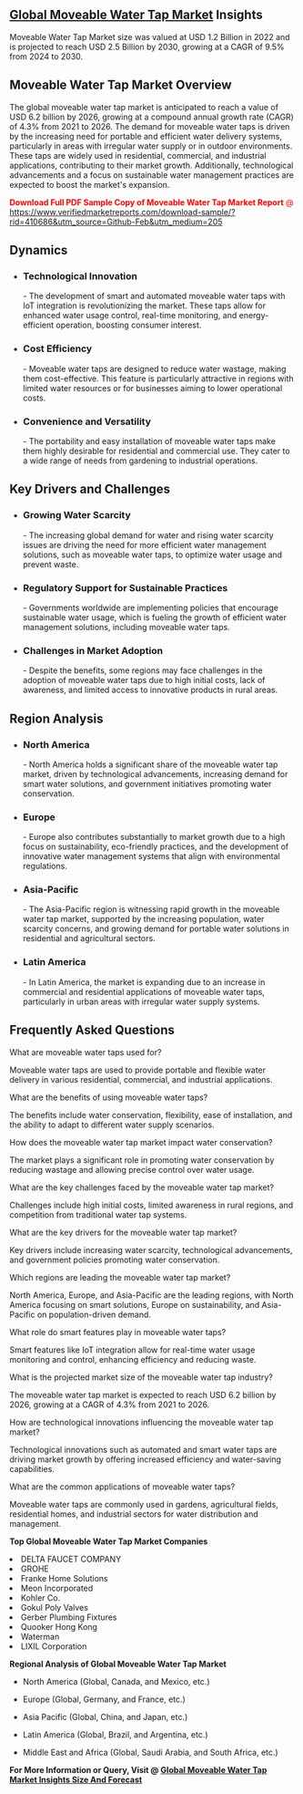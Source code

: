 <h2><a href="https://www.verifiedmarketreports.com/download-sample/?rid=410686&amp;utm_source=Github&amp;utm_medium=205" target="_blank">Global Moveable Water Tap Market</a> Insights</h2><p>Moveable Water Tap Market size was valued at USD 1.2 Billion in 2022 and is projected to reach USD 2.5 Billion by 2030, growing at a CAGR of 9.5% from 2024 to 2030.</p><p> <h2>Moveable Water Tap Market Overview</h2> <p>The global moveable water tap market is anticipated to reach a value of USD 6.2 billion by 2026, growing at a compound annual growth rate (CAGR) of 4.3% from 2021 to 2026. The demand for moveable water taps is driven by the increasing need for portable and efficient water delivery systems, particularly in areas with irregular water supply or in outdoor environments. These taps are widely used in residential, commercial, and industrial applications, contributing to their market growth. Additionally, technological advancements and a focus on sustainable water management practices are expected to boost the market's expansion. </p> <p><p><span class=""><span style="color: #ff0000;"><strong>Download Full PDF Sample Copy of Moveable Water Tap Market Report</strong> @ </span><a href="https://www.verifiedmarketreports.com/download-sample/?rid=410686&amp;utm_source=Github-Feb&amp;utm_medium=205" target="_blank">https://www.verifiedmarketreports.com/download-sample/?rid=410686&amp;utm_source=Github-Feb&amp;utm_medium=205</a></span></p></p> <h2>Dynamics</h2> <ul> <li><h3>Technological Innovation</h3> - The development of smart and automated moveable water taps with IoT integration is revolutionizing the market. These taps allow for enhanced water usage control, real-time monitoring, and energy-efficient operation, boosting consumer interest.</li> <li><h3>Cost Efficiency</h3> - Moveable water taps are designed to reduce water wastage, making them cost-effective. This feature is particularly attractive in regions with limited water resources or for businesses aiming to lower operational costs.</li> <li><h3>Convenience and Versatility</h3> - The portability and easy installation of moveable water taps make them highly desirable for residential and commercial use. They cater to a wide range of needs from gardening to industrial operations.</li> </ul> <h2>Key Drivers and Challenges</h2> <ul> <li><h3>Growing Water Scarcity</h3> - The increasing global demand for water and rising water scarcity issues are driving the need for more efficient water management solutions, such as moveable water taps, to optimize water usage and prevent waste.</li> <li><h3>Regulatory Support for Sustainable Practices</h3> - Governments worldwide are implementing policies that encourage sustainable water usage, which is fueling the growth of efficient water management solutions, including moveable water taps.</li> <li><h3>Challenges in Market Adoption</h3> - Despite the benefits, some regions may face challenges in the adoption of moveable water taps due to high initial costs, lack of awareness, and limited access to innovative products in rural areas.</li> </ul> <h2>Region Analysis</h2> <ul> <li><h3>North America</h3> - North America holds a significant share of the moveable water tap market, driven by technological advancements, increasing demand for smart water solutions, and government initiatives promoting water conservation.</li> <li><h3>Europe</h3> - Europe also contributes substantially to market growth due to a high focus on sustainability, eco-friendly practices, and the development of innovative water management systems that align with environmental regulations.</li> <li><h3>Asia-Pacific</h3> - The Asia-Pacific region is witnessing rapid growth in the moveable water tap market, supported by the increasing population, water scarcity concerns, and growing demand for portable water solutions in residential and agricultural sectors.</li> <li><h3>Latin America</h3> - In Latin America, the market is expanding due to an increase in commercial and residential applications of moveable water taps, particularly in urban areas with irregular water supply systems.</li> </ul> <h2>Frequently Asked Questions</h2> <p>What are moveable water taps used for?</p> <p>Moveable water taps are used to provide portable and flexible water delivery in various residential, commercial, and industrial applications.</p> <p>What are the benefits of using moveable water taps?</p> <p>The benefits include water conservation, flexibility, ease of installation, and the ability to adapt to different water supply scenarios.</p> <p>How does the moveable water tap market impact water conservation?</p> <p>The market plays a significant role in promoting water conservation by reducing wastage and allowing precise control over water usage.</p> <p>What are the key challenges faced by the moveable water tap market?</p> <p>Challenges include high initial costs, limited awareness in rural regions, and competition from traditional water tap systems.</p> <p>What are the key drivers for the moveable water tap market?</p> <p>Key drivers include increasing water scarcity, technological advancements, and government policies promoting water conservation.</p> <p>Which regions are leading the moveable water tap market?</p> <p>North America, Europe, and Asia-Pacific are the leading regions, with North America focusing on smart solutions, Europe on sustainability, and Asia-Pacific on population-driven demand.</p> <p>What role do smart features play in moveable water taps?</p> <p>Smart features like IoT integration allow for real-time water usage monitoring and control, enhancing efficiency and reducing waste.</p> <p>What is the projected market size of the moveable water tap industry?</p> <p>The moveable water tap market is expected to reach USD 6.2 billion by 2026, growing at a CAGR of 4.3% from 2021 to 2026.</p> <p>How are technological innovations influencing the moveable water tap market?</p> <p>Technological innovations such as automated and smart water taps are driving market growth by offering increased efficiency and water-saving capabilities.</p> <p>What are the common applications of moveable water taps?</p> <p>Moveable water taps are commonly used in gardens, agricultural fields, residential homes, and industrial sectors for water distribution and management.</p> </p><p><strong>Top Global Moveable Water Tap Market Companies</strong></p><div data-test-id=""><p><li>DELTA FAUCET COMPANY</li><li> GROHE</li><li> Franke Home Solutions</li><li> Meon Incorporated</li><li> Kohler Co.</li><li> Gokul Poly Valves</li><li> Gerber Plumbing Fixtures</li><li> Quooker Hong Kong</li><li> Waterman</li><li> LIXIL Corporation</li></p><div><strong>Regional Analysis of&nbsp;Global Moveable Water Tap Market</strong></div><ul><li dir="ltr"><p dir="ltr">North America&nbsp;(Global, Canada, and Mexico, etc.)</p></li><li dir="ltr"><p dir="ltr">Europe (Global, Germany, and France, etc.)</p></li><li dir="ltr"><p dir="ltr">Asia Pacific&nbsp;(Global, China, and Japan, etc.)</p></li><li dir="ltr"><p dir="ltr">Latin America&nbsp;(Global, Brazil, and Argentina, etc.)</p></li><li dir="ltr">Middle East and Africa&nbsp;(Global, Saudi Arabia, and South Africa, etc.)</li></ul><p><strong>For More Information or Query, Visit @&nbsp;</strong><strong><a href="https://www.verifiedmarketreports.com/product/moveable-water-tap-market/?utm_source=Github&amp;utm_medium=205" target="_blank">Global Moveable Water Tap Market Insights Size And Forecast</a></strong></p></div>
